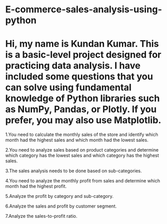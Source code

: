 # E-commerce-sales-analysis-using-python
# Hi, my name is Kundan Kumar. This is a basic-level project designed for practicing data analysis. I have included some questions that you can solve using fundamental knowledge of Python libraries such as NumPy, Pandas, or Plotly. If you prefer, you may also use Matplotlib.

1.You need to calculate the monthly sales of the store and identify which month had the highest sales and which month had the lowest sales.

2.You need to analyze sales based on product categories and determine which category has the lowest sales and which category has the highest sales.

3.The sales analysis needs to be done based on sub-categories.

4.You need to analyze the monthly profit from sales and determine which month had the highest profit.

5.Analyze the profit by category and sub-category.

6.Analyze the sales and profit by customer segment.

7.Analyze the sales-to-profit ratio.

